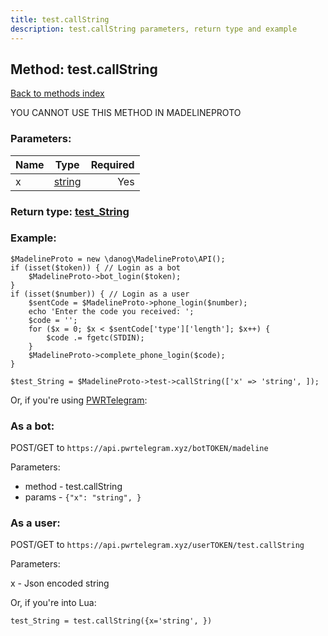 ```yaml
---
title: test.callString
description: test.callString parameters, return type and example
---
```

## Method: test.callString  
[Back to methods index](index.md)


YOU CANNOT USE THIS METHOD IN MADELINEPROTO


### Parameters:

| Name     |    Type       | Required |
|----------|:-------------:|---------:|
|x|[string](../types/string.md) | Yes|


### Return type: [test\_String](../types/test_String.md)

### Example:


```
$MadelineProto = new \danog\MadelineProto\API();
if (isset($token)) { // Login as a bot
    $MadelineProto->bot_login($token);
}
if (isset($number)) { // Login as a user
    $sentCode = $MadelineProto->phone_login($number);
    echo 'Enter the code you received: ';
    $code = '';
    for ($x = 0; $x < $sentCode['type']['length']; $x++) {
        $code .= fgetc(STDIN);
    }
    $MadelineProto->complete_phone_login($code);
}

$test_String = $MadelineProto->test->callString(['x' => 'string', ]);
```

Or, if you're using [PWRTelegram](https://pwrtelegram.xyz):

### As a bot:

POST/GET to `https://api.pwrtelegram.xyz/botTOKEN/madeline`

Parameters:

* method - test.callString
* params - `{"x": "string", }`



### As a user:

POST/GET to `https://api.pwrtelegram.xyz/userTOKEN/test.callString`

Parameters:

x - Json encoded string



Or, if you're into Lua:

```
test_String = test.callString({x='string', })
```

